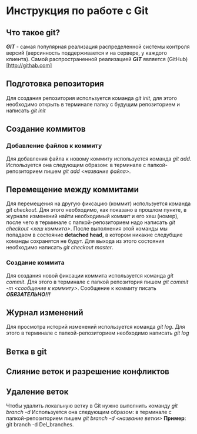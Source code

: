 # Инструкция по работе с Git

## Что такое git?
***GIT*** - самая популярная реализация распределенной системы контроля версий (версинность поддерживается и на сервере, у каждого клиента). Самой распространенной реализацией ***GIT*** является (GitHub) [http://githab.com]

## Подготовка репозитория
Для создания репозитория используется команда *git init*, для этого необходимо открыть в терминале папку с будущим репозиторием и написать *git init*

## Создание коммитов

### Добавление файлов к коммиту
Для добавления файла к новому коммиту используется команда *git add*. Используется она следующим образом: в терминале с папкой-репозиторием пишем *git add <название файла>*.

## Перемещение между коммитами
Для перемещения на другую фиксацию (коммит) используется команда *git checkout*. Для этого необходимо, как показано в прошлом пункте, в журнале изменений найти необходимый коммит и его хеш (номер), после чего в терминале с папкой-репозиторием надо написать *git checkout <хеш коммита>*. После выполнения этой команды мы попадаем в состояние **detached head**, в котором никакие следубщие команды сохранятся не будут.  Для выхода из этого состояния необходимо написать *git checkout master*. 

### Создание коммита
Для создания новой фиксации коммита используется команда *git commit*. Для этого в терминале с папкой репозитория пишем *git commit -m <сообщение к коммиту>*. Сообщение к коммиту писать ***ОБЯЗАТЕЛЬНО!!!***

## Журнал изменений
Для просмотра историй изменений используется команда *git log*. Для этого в терминале с папкой-репозиторием необходимо написать *git log*

## Ветка в git

##  Слияние веток и разрешение конфликтов

## Удаление веток
Чтобы удалить локальную ветку в Git нужно выполнить команду *git branch -d*
Используется она следующим образом: в терминале с папкой-репозиторием пишем *git branch -d <название ветки>* **Пример**: git branch -d Del_branches.
